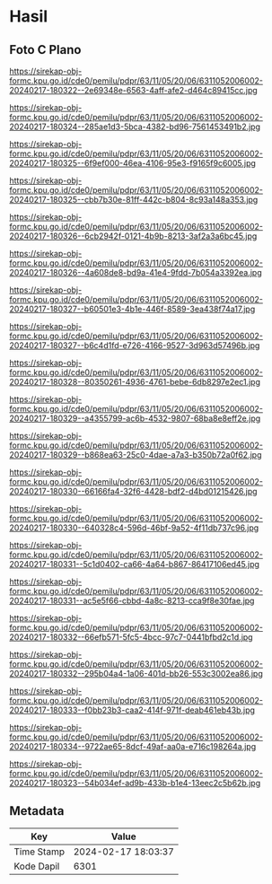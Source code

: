 # Hasil

## Foto C Plano

https://sirekap-obj-formc.kpu.go.id/cde0/pemilu/pdpr/63/11/05/20/06/6311052006002-20240217-180322--2e69348e-6563-4aff-afe2-d464c89415cc.jpg

https://sirekap-obj-formc.kpu.go.id/cde0/pemilu/pdpr/63/11/05/20/06/6311052006002-20240217-180324--285ae1d3-5bca-4382-bd96-7561453491b2.jpg

https://sirekap-obj-formc.kpu.go.id/cde0/pemilu/pdpr/63/11/05/20/06/6311052006002-20240217-180325--6f9ef000-46ea-4106-95e3-f9165f9c6005.jpg

https://sirekap-obj-formc.kpu.go.id/cde0/pemilu/pdpr/63/11/05/20/06/6311052006002-20240217-180325--cbb7b30e-81ff-442c-b804-8c93a148a353.jpg

https://sirekap-obj-formc.kpu.go.id/cde0/pemilu/pdpr/63/11/05/20/06/6311052006002-20240217-180326--6cb2942f-0121-4b9b-8213-3af2a3a6bc45.jpg

https://sirekap-obj-formc.kpu.go.id/cde0/pemilu/pdpr/63/11/05/20/06/6311052006002-20240217-180326--4a608de8-bd9a-41e4-9fdd-7b054a3392ea.jpg

https://sirekap-obj-formc.kpu.go.id/cde0/pemilu/pdpr/63/11/05/20/06/6311052006002-20240217-180327--b60501e3-4b1e-446f-8589-3ea438f74a17.jpg

https://sirekap-obj-formc.kpu.go.id/cde0/pemilu/pdpr/63/11/05/20/06/6311052006002-20240217-180327--b6c4d1fd-e726-4166-9527-3d963d57496b.jpg

https://sirekap-obj-formc.kpu.go.id/cde0/pemilu/pdpr/63/11/05/20/06/6311052006002-20240217-180328--80350261-4936-4761-bebe-6db8297e2ec1.jpg

https://sirekap-obj-formc.kpu.go.id/cde0/pemilu/pdpr/63/11/05/20/06/6311052006002-20240217-180329--a4355799-ac6b-4532-9807-68ba8e8eff2e.jpg

https://sirekap-obj-formc.kpu.go.id/cde0/pemilu/pdpr/63/11/05/20/06/6311052006002-20240217-180329--b868ea63-25c0-4dae-a7a3-b350b72a0f62.jpg

https://sirekap-obj-formc.kpu.go.id/cde0/pemilu/pdpr/63/11/05/20/06/6311052006002-20240217-180330--66166fa4-32f6-4428-bdf2-d4bd01215426.jpg

https://sirekap-obj-formc.kpu.go.id/cde0/pemilu/pdpr/63/11/05/20/06/6311052006002-20240217-180330--640328c4-596d-46bf-9a52-4f11db737c96.jpg

https://sirekap-obj-formc.kpu.go.id/cde0/pemilu/pdpr/63/11/05/20/06/6311052006002-20240217-180331--5c1d0402-ca66-4a64-b867-86417106ed45.jpg

https://sirekap-obj-formc.kpu.go.id/cde0/pemilu/pdpr/63/11/05/20/06/6311052006002-20240217-180331--ac5e5f66-cbbd-4a8c-8213-cca9f8e30fae.jpg

https://sirekap-obj-formc.kpu.go.id/cde0/pemilu/pdpr/63/11/05/20/06/6311052006002-20240217-180332--66efb571-5fc5-4bcc-97c7-0441bfbd2c1d.jpg

https://sirekap-obj-formc.kpu.go.id/cde0/pemilu/pdpr/63/11/05/20/06/6311052006002-20240217-180332--295b04a4-1a06-401d-bb26-553c3002ea86.jpg

https://sirekap-obj-formc.kpu.go.id/cde0/pemilu/pdpr/63/11/05/20/06/6311052006002-20240217-180333--f0bb23b3-caa2-414f-971f-deab461eb43b.jpg

https://sirekap-obj-formc.kpu.go.id/cde0/pemilu/pdpr/63/11/05/20/06/6311052006002-20240217-180334--9722ae65-8dcf-49af-aa0a-e716c198264a.jpg

https://sirekap-obj-formc.kpu.go.id/cde0/pemilu/pdpr/63/11/05/20/06/6311052006002-20240217-180323--54b034ef-ad9b-433b-b1e4-13eec2c5b62b.jpg


## Metadata

| Key        | Value               |
| ---------- | ------------------- |
| Time Stamp | 2024-02-17 18:03:37 |
| Kode Dapil | 6301                |



